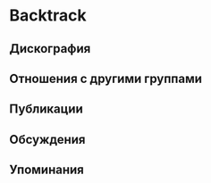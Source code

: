 # Backtrack



## Дискография


## Отношения с другими группами


## Публикации


## Обсуждения


## Упоминания

